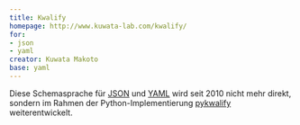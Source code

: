 ```yaml
---
title: Kwalify
homepage: http://www.kuwata-lab.com/kwalify/
for:
- json
- yaml
creator: Kuwata Makoto
base: yaml
---
```


Diese Schemasprache für [JSON](../json) und [YAML](../yaml) wird seit 2010
nicht mehr direkt, sondern im Rahmen der Python-Implementierung
[pykwalify](https://github.com/Grokzen/pykwalify) weiterentwickelt.

<list-schemas format="kwalify"/>
